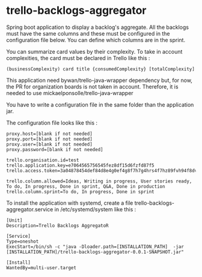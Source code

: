 # trello-backlogs-aggregator

Spring boot application to display a backlog's aggregate.
All the backlogs must have the same columns and these must be configured in the configuration file below. 
You can define which columns are in the sprint. 

You can summarize card values by their complexity. 
To take in account complexities, the card must be declared in Trello like this : 
```
(businessComplexity) card title {consumedComplexity} [totalComplexity]
```

This application need bywan/trello-java-wrapper dependency but, for now, the PR for organization boards is not taken in account.
Therefore, it is needed to use mickaelponsolle/trello-java-wrapper

You have to write a configuration file in the same folder than the application jar. 

The configuration file looks like this : 

```
proxy.host=[blank if not needed]
proxy.port=[blank if not needed]
proxy.user=[blank if not needed]
proxy.password=[blank if not needed]

trello.organisation.id=test
trello.application.key=e7064565756545fez8df15d6fzfd87f5
trello.access.token=3a04878454def84d8e4g0ef4g8f7h7g4hrs4f7hz89fvh94f8dvh4z87grj1g5sj

trello.column.allowed=Ideas, Writing in progress, User stories ready, To do, In progress, Done in sprint, Q&A, Done in production
trello.column.sprint=To do, In progress, Done in sprint
```

To install the application with systemd, create a file trello-backlogs-aggregator.service in /etc/systemd/system like this :

```
[Unit]
Description=Trello Backlogs AggregatoR

[Service]
Type=oneshot
ExecStart=/bin/sh -c "java -Dloader.path=[INSTALLATION_PATH]  -jar [INSTALLATION_PATH]/trello-backlogs-aggregator-0.0.1-SNAPSHOT.jar"

[Install]
WantedBy=multi-user.target

```
